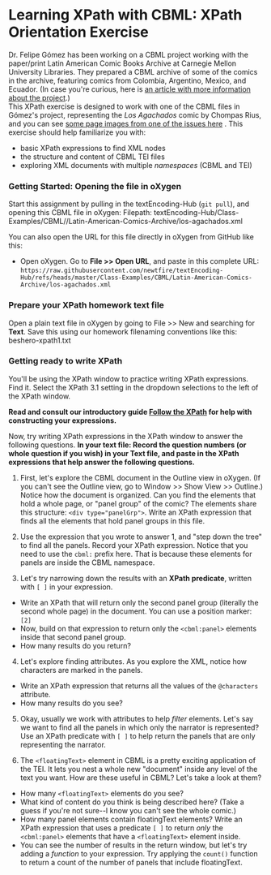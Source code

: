 # Learning XPath with CBML: XPath Orientation Exercise 

Dr. Felipe Gómez has been working on a CBML project 
working with the paper/print Latin American Comic Books Archive at Carnegie Mellon University Libraries.
They prepared a CBML archive of some of the comics in the archive, 
featuring comics from Colombia, Argentino, Mexico, and Ecuador. (In case you're curious, here is [an article with more information about the project](https://networks.h-net.org/node/23910/blog/research-corner/11109455/blog-latin-american-comics-archive-digital-collection).)  
This XPath exercise is designed to
work with one of the CBML files in Gómez's project, representing the _Los Agachados_ comic by Chompas Rius, and you can see 
[some page images from one of the issues here](https://www.ebay.com/itm/184682373528) . This exercise should help familiarize you with:
* basic XPath expressions to find XML nodes
* the structure and content of CBML TEI files
* exploring XML documents with multiple *namespaces* (CBML and TEI) 

### Getting Started: Opening the file in oXygen

Start this assignment by pulling in the textEncoding-Hub (`git pull`), and opening this CBML file in oXygen:
Filepath: textEncoding-Hub/Class-Examples/CBML//Latin-American-Comics-Archive/los-agachados.xml 

You can also open the URL for this file directly in oXygen from GitHub like this:
* Open oXygen. Go to **File >> Open URL**, and paste in this complete URL:
`https://raw.githubusercontent.com/newtfire/textEncoding-Hub/refs/heads/master/Class-Examples/CBML/Latin-American-Comics-Archive/los-agachados.xml`

### Prepare your XPath homework text file
Open a plain text file in oXygen by going to File >> New and searching for **Text**.
Save this using our homework filenaming conventions like this: beshero-xpath1.txt

### Getting ready to write XPath
You'll be using the XPath window to practice writing XPath expressions. Find it. 
Select the XPath 3.1 setting in the dropdown selections to the left of the XPath window. 

**Read and consult our introductory guide [Follow the XPath](https://newtfire.org/courses/tutorials/explainXPath.html) 
for help with constructing your expressions.**

Now, try writing XPath expressions in the XPath window to answer the following questions. 
**In your text file: Record the question numbers (or whole question if you wish) in your Text file, and 
paste in the XPath expressions that help answer the following questions.**

1. First, let's explore the CBML document in the Outline view in oXygen. (If you can't see the Outline view, go to 
 Window >> Show View >> Outline.) Notice how the document is organized.  Can you find the elements that hold a whole page, or "panel group" of the comic? 
The elements share this structure: `<div type="panelGrp">`. Write an XPath expression that finds all the elements that hold panel groups in this file.

2. Use the expression that you wrote to answer 1, and "step down the tree" to find all the panels. Record your XPath expression.
 Notice that you need to use the `cbml:` prefix here. That is because these elements for panels are inside the CBML namespace.

3. Let's try narrowing down the results with an **XPath predicate**, written with `[ ]` in your expression.
* Write an XPath that will return only the second panel group (literally the second whole page) in the document. You can use a position marker: `[2]`
* Now, build on that expression to return only the `<cbml:panel>` elements inside that second panel group. 
* How many results do you return? 

4. Let's explore finding attributes. As you explore the XML, notice how characters are marked in the panels.
* Write an XPath expression that returns all the values of the `@characters` attribute. 
* How many results do you see?

5. Okay, usually we work with attributes to help *filter* elements. Let's say we want to find all the panels in which 
only the narrator is represented? Use an XPath predicate with `[ ]` to help return the panels that are only representing the narrator. 

6. The `<floatingText>` element in CBML is a pretty exciting application of the TEI. It lets you nest a whole new "document" inside any level of the text you want.
How are these useful in CBML? Let's take a look at them?
* How many `<floatingText>` elements do you see?
* What kind of content do you think is being described here? (Take a guess if you're not sure--I know you can't see the whole comic.)
* How many panel elements contain floatingText elements? 
Write an XPath expression that uses a predicate `[ ]` to return *only* the `<cbml:panel>` elements that have a `<floatingText>` element inside.
* You can see the number of results in the return window, but let's try adding a *function* to your expression. Try applying the `count()` function to return a count of the number of panels that include floatingText.









